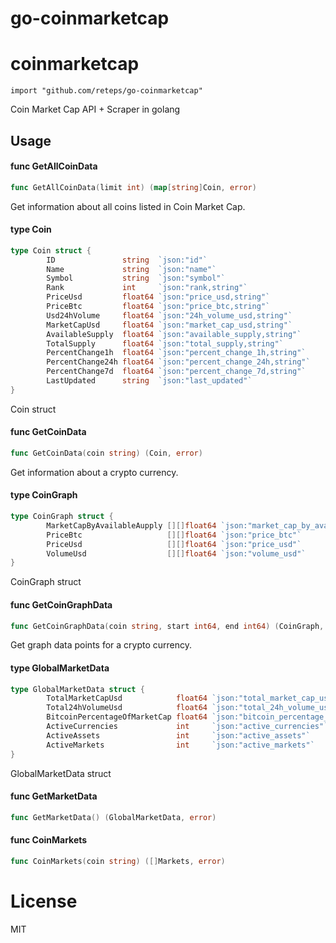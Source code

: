 # go-coinmarketcap

# coinmarketcap

    import "github.com/reteps/go-coinmarketcap"

Coin Market Cap API + Scraper in golang

## Usage

#### func  GetAllCoinData

```go
func GetAllCoinData(limit int) (map[string]Coin, error)
```
Get information about all coins listed in Coin Market Cap.

#### type Coin

```go
type Coin struct {
        ID               string  `json:"id"`
        Name             string  `json:"name"`
        Symbol           string  `json:"symbol"`
        Rank             int     `json:"rank,string"`
        PriceUsd         float64 `json:"price_usd,string"`
        PriceBtc         float64 `json:"price_btc,string"`
        Usd24hVolume     float64 `json:"24h_volume_usd,string"`
        MarketCapUsd     float64 `json:"market_cap_usd,string"`
        AvailableSupply  float64 `json:"available_supply,string"`
        TotalSupply      float64 `json:"total_supply,string"`
        PercentChange1h  float64 `json:"percent_change_1h,string"`
        PercentChange24h float64 `json:"percent_change_24h,string"`
        PercentChange7d  float64 `json:"percent_change_7d,string"`
        LastUpdated      string  `json:"last_updated"`
}
```

Coin struct

#### func  GetCoinData

```go
func GetCoinData(coin string) (Coin, error)
```
Get information about a crypto currency.

#### type CoinGraph

```go
type CoinGraph struct {
        MarketCapByAvailableAupply [][]float64 `json:"market_cap_by_available_supply"`
        PriceBtc                   [][]float64 `json:"price_btc"`
        PriceUsd                   [][]float64 `json:"price_usd"`
        VolumeUsd                  [][]float64 `json:"volume_usd"`
}
```

CoinGraph struct

#### func  GetCoinGraphData

```go
func GetCoinGraphData(coin string, start int64, end int64) (CoinGraph, error)
```
Get graph data points for a crypto currency.

#### type GlobalMarketData

```go
type GlobalMarketData struct {
        TotalMarketCapUsd            float64 `json:"total_market_cap_usd"`
        Total24hVolumeUsd            float64 `json:"total_24h_volume_usd"`
        BitcoinPercentageOfMarketCap float64 `json:"bitcoin_percentage_of_market_cap"`
        ActiveCurrencies             int     `json:"active_currencies"`
        ActiveAssets                 int     `json:"active_assets"`
        ActiveMarkets                int     `json:"active_markets"`
}
```

GlobalMarketData struct

#### func  GetMarketData

```go
func GetMarketData() (GlobalMarketData, error)
```

#### func CoinMarkets

```go
func CoinMarkets(coin string) ([]Markets, error)
```

# License

MIT
